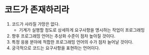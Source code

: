 # 코드가 존재하리라

1. 코드가 사라질 가망은 없다.
    - 기계가 실행할 정도로 상세하게 요구사항을 명시하는 작업이 프로그래밍
2. 향후 프로그래밍 언어는 추상화 수준이 점차 높아질 것이다.
3. 특정 응용 분야에 적합한 프로그래밍 언어의 수가 점차 늘어날 것이다.
4. 궁극적으로 코드는 요구사항을 표현하는 언어이다.
